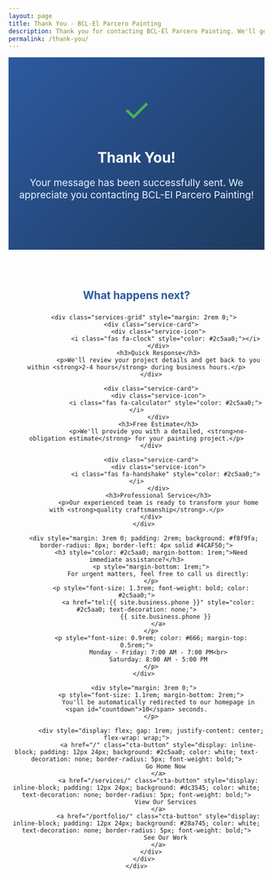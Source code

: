 ```yaml
---
layout: page
title: Thank You - BCL-El Parcero Painting
description: Thank you for contacting BCL-El Parcero Painting. We'll get back to you soon with your painting estimate.
permalink: /thank-you/
---
```


<div class="hero" style="padding: 4rem 0; text-align: center; background: linear-gradient(135deg, #2c5aa0 0%, #1e3a5f 100%); color: white;">
    <div class="wrapper">
        <div style="max-width: 600px; margin: 0 auto;">
            <div style="font-size: 4rem; color: #4CAF50; margin-bottom: 1rem;">
                ✓
            </div>
            <h1 style="margin-bottom: 1rem; color: white;">Thank You!</h1>
            <p style="font-size: 1.2rem; margin-bottom: 2rem; color: #e8f4fd;">
                Your message has been successfully sent. We appreciate you contacting BCL-El Parcero Painting!
            </p>
        </div>
    </div>
</div>

<div class="wrapper" style="padding: 3rem 0; text-align: center;">
    <div style="max-width: 600px; margin: 0 auto;">
        <h2 style="color: #2c5aa0; margin-bottom: 1.5rem;">What happens next?</h2>
        
        <div class="services-grid" style="margin: 2rem 0;">
            <div class="service-card">
                <div class="service-icon">
                    <i class="fas fa-clock" style="color: #2c5aa0;"></i>
                </div>
                <h3>Quick Response</h3>
                <p>We'll review your project details and get back to you within <strong>2-4 hours</strong> during business hours.</p>
            </div>

            <div class="service-card">
                <div class="service-icon">
                    <i class="fas fa-calculator" style="color: #2c5aa0;"></i>
                </div>
                <h3>Free Estimate</h3>
                <p>We'll provide you with a detailed, <strong>no-obligation estimate</strong> for your painting project.</p>
            </div>

            <div class="service-card">
                <div class="service-icon">
                    <i class="fas fa-handshake" style="color: #2c5aa0;"></i>
                </div>
                <h3>Professional Service</h3>
                <p>Our experienced team is ready to transform your home with <strong>quality craftsmanship</strong>.</p>
            </div>
        </div>

        <div style="margin: 3rem 0; padding: 2rem; background: #f8f9fa; border-radius: 8px; border-left: 4px solid #4CAF50;">
            <h3 style="color: #2c5aa0; margin-bottom: 1rem;">Need immediate assistance?</h3>
            <p style="margin-bottom: 1rem;">
                For urgent matters, feel free to call us directly:
            </p>
            <p style="font-size: 1.3rem; font-weight: bold; color: #2c5aa0;">
                <a href="tel:{{ site.business.phone }}" style="color: #2c5aa0; text-decoration: none;">
                    {{ site.business.phone }}
                </a>
            </p>
            <p style="font-size: 0.9rem; color: #666; margin-top: 0.5rem;">
                Monday - Friday: 7:00 AM - 7:00 PM<br>
                Saturday: 8:00 AM - 5:00 PM
            </p>
        </div>

        <div style="margin: 3rem 0;">
            <p style="font-size: 1.1rem; margin-bottom: 2rem;">
                You'll be automatically redirected to our homepage in <span id="countdown">10</span> seconds.
            </p>
            
            <div style="display: flex; gap: 1rem; justify-content: center; flex-wrap: wrap;">
                <a href="/" class="cta-button" style="display: inline-block; padding: 12px 24px; background: #2c5aa0; color: white; text-decoration: none; border-radius: 5px; font-weight: bold;">
                    Go Home Now
                </a>
                <a href="/services/" class="cta-button" style="display: inline-block; padding: 12px 24px; background: #dc3545; color: white; text-decoration: none; border-radius: 5px; font-weight: bold;">
                    View Our Services
                </a>
                <a href="/portfolio/" class="cta-button" style="display: inline-block; padding: 12px 24px; background: #28a745; color: white; text-decoration: none; border-radius: 5px; font-weight: bold;">
                    See Our Work
                </a>
            </div>
        </div>
    </div>
</div>

<script>
// Countdown timer and auto-redirect
let countdown = 10;
const countdownElement = document.getElementById('countdown');

const timer = setInterval(() => {
    countdown--;
    countdownElement.textContent = countdown;
    
    if (countdown <= 0) {
        clearInterval(timer);
        window.location.href = '/';
    }
}, 1000);

// Optional: Pause countdown when user hovers over buttons
const buttons = document.querySelectorAll('.cta-button');
let isPaused = false;

buttons.forEach(button => {
    button.addEventListener('mouseenter', () => {
        isPaused = true;
    });
    
    button.addEventListener('mouseleave', () => {
        isPaused = false;
    });
});

// Modified timer that respects pause
const pausableTimer = setInterval(() => {
    if (!isPaused) {
        countdown--;
        countdownElement.textContent = countdown;
        
        if (countdown <= 0) {
            clearInterval(pausableTimer);
            window.location.href = '/';
        }
    }
}, 1000);
</script>